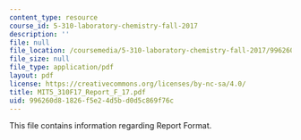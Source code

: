 ```yaml
---
content_type: resource
course_id: 5-310-laboratory-chemistry-fall-2017
description: ''
file: null
file_location: /coursemedia/5-310-laboratory-chemistry-fall-2017/996260d81826f5e24d5bd0d5c869f76c_MIT5_310F17_Report_F_17.pdf
file_size: null
file_type: application/pdf
layout: pdf
license: https://creativecommons.org/licenses/by-nc-sa/4.0/
title: MIT5_310F17_Report_F_17.pdf
uid: 996260d8-1826-f5e2-4d5b-d0d5c869f76c
---
```

This file contains information regarding Report Format.